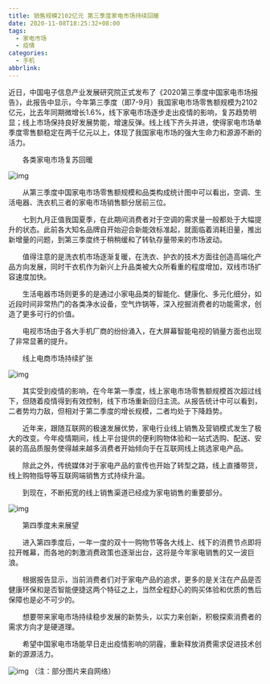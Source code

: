 ```yaml
---
title: 销售规模2102亿元 第三季度家电市场持续回暖
date: 2020-11-08T18:25:32+08:00
tags:
  - 家电市场
  - 疫情
categories:
  - 手机
abbrlink:
---
```


近日，中国电子信息产业发展研究院正式发布了《2020第三季度中国家电市场报告》，此报告中显示，今年第三季度（即7-9月）我国家电市场零售额规模为2102亿元，比去年同期微增长1.6%，线下家电市场逐步走出疫情的影响，复苏趋势明显；线上市场保持良好发展势能，增速反弹。线上线下齐头并进，使得家电市场单季度零售额稳定在两千亿元以上，体现了我国家电市场的强大生命力和源源不断的活力。

　　各类家电市场复苏回暖

![img](https://cdn.jsdelivr.net/gh/yakeing/Documentation@main/Hexo/images/a90f-kcieyvz4156243.jpg)

　　从第三季度中国家电市场零售额规模和品类构成统计图中可以看出，空调、生活电器、洗衣机三者的家电市场销售额分居前三位。

　　七到九月正值我国夏季，在此期间消费者对于空调的需求量一般都处于大幅提升的状态。此前各大知名品牌自开始迎合新能效标准起，就面临着消耗旧量，推出新增量的问题，到第三季度终于稍稍缓和了转轨存量带来的市场波动。

　　值得注意的是洗衣机市场逐渐复暖，在洗衣、护衣的技术方面往创造高端化产品方向发展，同时干衣机作为新兴上升品类被大众所看重的程度增加，双线市场扩容速度加快。

　　生活电器市场则更多的是通过小家电品类的智能化、健康化、多元化细分，如近段时间非常热门的各类净水设备，空气炸锅等，深入挖掘消费者的功能需求，创造了更多可行的价值。

　　电视市场由于各大手机厂商的纷纷涌入，在大屏幕智能电视的销量方面也出现了非常显著的提升。

　　线上电商市场持续扩张

![img](https://cdn.jsdelivr.net/gh/yakeing/Documentation@main/Hexo/images/7d9a-kcieyvz4156242.jpg)

　　其实受到疫情的影响，在今年第一季度，线上家电市场零售额规模首次超过线下，但随着疫情得到有效控制，线下市场重新回归主流。从报告统计中可以看到，二者势均力敌，但相对于第二季度的增长规模，二者均处于下降趋势。

　　近年来，跟随互联网的极速发展优势，家电行业线上销售及营销模式发生了极大的改变。今年疫情期间，线上平台提供的便利购物体验和一站式选购、配送、安装的高品质服务使得越来越多消费者开始倾向于在互联网线上挑选家电产品。

　　除此之外，传统媒体对于家电产品的宣传也开始了转型之路，线上直播带货，线上购物指导等互联网端销售方式持续升温。

　　到现在，不断拓宽的线上销售渠道已经成为家电销售的重要部分。

![img](https://cdn.jsdelivr.net/gh/yakeing/Documentation@main/Hexo/images/5c6e-kcieyvz4156285.jpg)

　　第四季度未来展望

　　进入第四季度后，一年一度的双十一购物节等各大线上、线下的消费节点即将拉开帷幕，而各地的刺激消费政策也逐渐出台，这将是今年家电销售的又一波巨浪。

　　根据报告显示，当前消费者们对于家电产品的追求，更多的是关注在产品是否健康环保和是否智能便捷这两个特征之上，当然全程舒心的购买体验和优质的售后保障也是必不可少的。

　　想要带来家电市场持续稳步发展的新势头，以实力来创新，积极探索消费者的需求方向才是硬道理。

　　希望中国家电市场能早日走出疫情影响的阴霾，重新释放消费需求促进技术创新的源源活力。

![img](https://cdn.jsdelivr.net/gh/yakeing/Documentation@main/Hexo/images/5688-kcieyvz4156283.jpg)
 （注：部分图片来自网络）